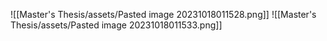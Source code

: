 ![[Master's Thesis/assets/Pasted image 20231018011528.png]]
![[Master's Thesis/assets/Pasted image 20231018011533.png]]